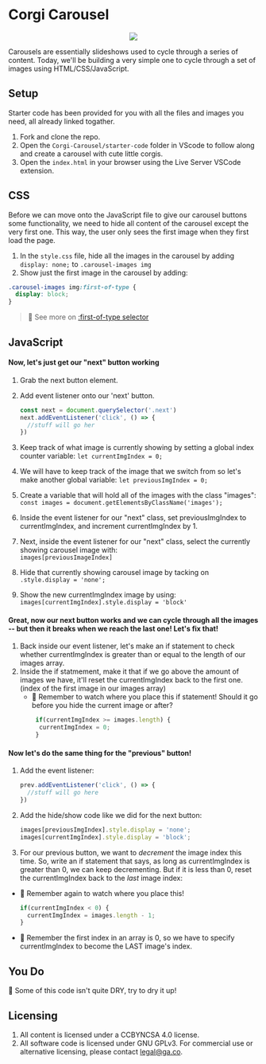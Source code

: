 # Corgi Carousel
<p align="center"><img src="https://imgur.com/pq7zXBJ.png"></p>

Carousels are essentially slideshows used to cycle through a series of content. Today, we'll be building a very simple one to cycle through a set of images using HTML/CSS/JavaScript.


## Setup
Starter code has been provided for you with all the files and images you need, all already linked togather.
1. Fork and clone the repo.
1. Open the `Corgi-Carousel/starter-code` folder in VScode to follow along and create a carousel with cute little corgis.
1. Open the `index.html` in your browser using the Live Server VSCode extension.

## CSS
Before we can move onto the JavaScript file to give our carousel buttons some functionality, we need to hide all content of the carousel except the very first one. This way, the user only sees the first image when they first load the page.

1. In the `style.css` file, hide all the images in the carousel by adding `display: none;` to `.carousel-images img`
1. Show just the first image in the carousel by adding:
  
  ```css
  .carousel-images img:first-of-type {
    display: block;
  }
  ```
   > :dog: See more on [:first-of-type selector](https://css-tricks.com/almanac/selectors/f/first-of-type/)


## JavaScript
#### Now, let's just get our "next" button working
1. Grab the next button element.
1. Add event listener onto our 'next' button.
    ```js
    const next = document.querySelector('.next')    
    next.addEventListener('click', () => {
      //stuff will go her   
    })
    ```

1. Keep track of what image is currently showing by setting a global index counter variable:
  `let currentImgIndex = 0;`
1. We will have to keep track of the image that we switch from so let's make another global variable:
  `let previousImgIndex = 0;`
1. Create a variable that will hold all of the images with the class "images":
  `const images = document.getElementsByClassName('images');`
1. Inside the event listener for our "next" class, set previousImgIndex to currentImgIndex, and increment      currentImgIndex by 1.
1. Next, inside the event listener for our "next" class, select the currently showing carousel image with:  
  `images[previousImageIndex]`
1. Hide that currently showing carousel image by tacking on `.style.display = 'none';`
1. Show the new currentImgIndex image by using: `images[currentImgIndex].style.display = 'block'`


#### Great, now our next button works and we can cycle through all the images -- but then it breaks when we reach the last one! Let's fix that!
1. Back inside our event listener, let's make an if statement to check whether currentImgIndex is greater than or equal to the length of our images array.
1. Inside the if statmement, make it that if we go above the amount of images we have, it'll reset the currentImgIndex back to the first one. (index of the first image in our images array)
    - :red_circle: Remember to watch where you place this if statement! Should it go before you hide the current image or after?   
      ```js
       if(currentImgIndex >= images.length) {
        currentImgIndex = 0;
       } 
      ```


#### Now let's do the same thing for the "previous" button!
1. Add the event listener:
    ```js
    prev.addEventListener('click', () => {
      //stuff will go here
    })
    ```

1. Add the hide/show code like we did for the next button:
    ```js
    images[previousImgIndex].style.display = 'none';
    images[currentImgIndex].style.display = 'block';
    ```

1. For our previous button, we want to _decrement_ the image index this time. So, write an if statement that says, as long as currentImgIndex is greater than 0, we can keep decrementing. But if it is less than 0, reset the currentImgIndex back to the _last_ image index:
  - :red_circle: Remember again to watch where you place this!
      ```js
      if(currentImgIndex < 0) {
        currentImgIndex = images.length - 1;
      } 
      ```
  - :red_circle: Remember the first index in an array is 0, so we have to specify currentImgIndex to become the LAST image's index.


## You Do
:dog: Some of this code isn't quite DRY, try to dry it up!


## Licensing
1. All content is licensed under a CC­BY­NC­SA 4.0 license.
2. All software code is licensed under GNU GPLv3. For commercial use or alternative licensing, please contact legal@ga.co.